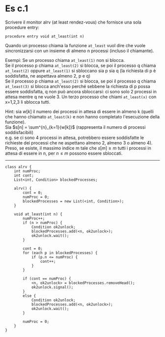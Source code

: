# Es c.1

Scrivere il monitor alrv (at least rendez-vous) che fornisce una sola procedure entry:

`procedure entry void at_least(int n)`

Quando un processo chiama la funzione `at_least` vuol dire che vuole sincronizzarsi con un insieme di almeno n processi (incluso il chiamante).

Esempi:
Se un processo chiama `at_least(1)` non si blocca. \
Se il processo p chiama `at_least(2)` si blocca, se poi il processo q chiama `at_least(2)` oppure `at_least(1)` si sbloccano sia p sia q (la richiesta di p è soddisfatta, ne aspettava almeno 2, p e q) \
Se il processo p chiama `at_least(2)` si blocca, se poi il processo q chiama `at_least(3)` si blocca anch'esso perché sebbene la richiesta di p possa essere soddisfatta, q non può ancora sbloccarsi: ci sono solo 2 processi in attesa mentre q ne vuole 3. Un terzo processo che chiami `at_least(x)` con x=1,2,3 li sblocca tutti.

Hint: sia $w[k]$ il numero dei processi in attesa di essere in almeno k (quelli che hanno chiamato `at_least(k)` e non hanno completato l'esecuzione della funzione). \
Sia $s[n] = \sum^{n}_{k=1}{w[k]}$ (rappresenta il numero di processi soddisfacibili) \
e.g. se ci sono 4 processi in attesa, potrebbero essere soddisfatte le richieste dei processi che ne aspettano almeno 2, almeno 3 o almeno 4). \
Preso, se esiste, il massimo indice m tale che $s[m] \geq m$ tutti i processi in attesa di essere in n, per $n \leq m$ possono essere sbloccati.

---

```
class alrv {
    int numProc;
    int cont;
    List<int, Condition> blockedProcesses;

    alrv() {
        cont = 0;
        numProc = 0;
        blockedProcesses = new List(<int, Condition>);
    }

    void at_least(int n) {
        numProc++;
        if (n > numProc) {
            Condition ok2unlock;
            blockedProcesses.add(<n, ok2unlock>);
            ok2unlock.wait();
        }

        cont = 0;
        for (each p in blockedProcesses) {
            if (p.n <= numProc) {
                cont++;
            }
        }
        
        if (cont == numProc) {
            <n, ok2unlock> = blockedProcesses.removeHead();
            ok2unlock.signal();
        }
        else {
            Condition ok2unlock;
            blockedProcesses.add(<n, ok2unlock>);
            ok2unlock.wait();
        }

        numProc = 0;
    }
}
```
